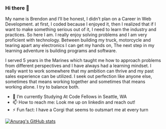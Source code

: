 ### Hi there 👋
My name is Brendon and I’ll be honest, I didn’t plan on a Career in Web Development. at first, I coded because I enjoyed it, then I realized that if I want to make something serious out of it, I need to learn the industry and practices. So here I am. I really enjoy solving problems and I am very proficient with technology. Between building my truck, motorcycle and tearing apart any electronics I can get my hands on, The next step in my learning adventure is building programs and software.
 	
  I served 5 years in the Marines which taught me how to approach problems from different perspectives and I have always had a learning mindset. I really want to work somewhere that my ambition can thrive and my past sales experience can be utilized. I seek out perfection like anyone else, sometimes that means working together and sometimes that means working alone. I try to balance both. 


- 🔭 I’m currently Studying At Code Fellows in Seattle, WA
- 📫 How to reach me: Look me up on linkedin and reach out! 
- ⚡ Fun fact: I have a Corgi that seems to outsmart me at every turn


[![Anurag's GitHub stats](https://github-readme-stats.vercel.app/api?username=BrendonLH&theme=dracula)](https://github.com/anuraghazra/github-readme-stats)
